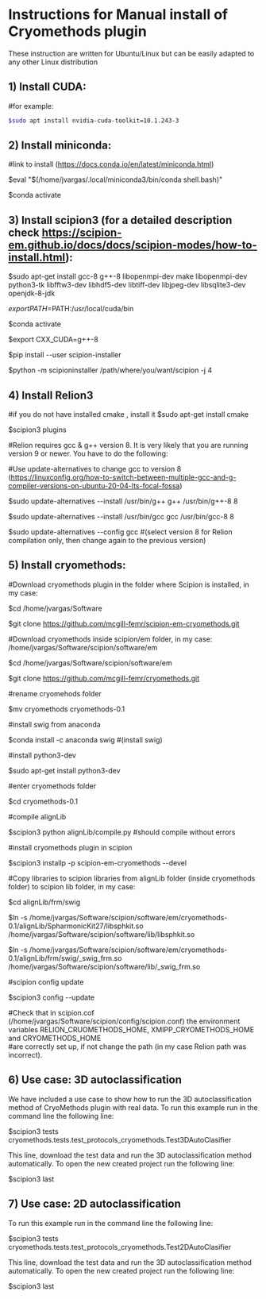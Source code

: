 # Instructions for Manual install of Cryomethods plugin

These instruction are written for Ubuntu/Linux but can be easily adapted to any other Linux distribution

## 1) Install CUDA: 

  #for example:
  ```bash
  $sudo apt install nvidia-cuda-toolkit=10.1.243-3
  ```

## 2) Install miniconda: 

  #link to install (https://docs.conda.io/en/latest/miniconda.html)
  
  $eval "$(/home/jvargas/.local/miniconda3/bin/conda shell.bash)"
  
  $conda activate

## 3) Install scipion3 (for a detailed description check https://scipion-em.github.io/docs/docs/scipion-modes/how-to-install.html):

  $sudo apt-get install gcc-8 g++-8 libopenmpi-dev make libopenmpi-dev python3-tk libfftw3-dev libhdf5-dev libtiff-dev libjpeg-dev libsqlite3-dev openjdk-8-jdk
  
  $export PATH=$PATH:/usr/local/cuda/bin
  
  $conda activate
  
  $export CXX_CUDA=g++-8
  
  $pip install --user scipion-installer
  
  $python -m scipioninstaller /path/where/you/want/scipion -j 4

## 4) Install Relion3

  #if you do not have installed cmake , install it $sudo apt-get install cmake 
  
  $scipion3 plugins 

  #Relion requires gcc & g++ version 8. It is very likely that you are running version 9 or newer. You have to do the following:
  
  #Use update-alternatives to change gcc to version 8 (https://linuxconfig.org/how-to-switch-between-multiple-gcc-and-g-compiler-versions-on-ubuntu-20-04-lts-focal-fossa)

  $sudo update-alternatives --install /usr/bin/g++ g++ /usr/bin/g++-8 8
  
  $sudo update-alternatives --install /usr/bin/gcc gcc /usr/bin/gcc-8 8
  
  $sudo update-alternatives --config gcc #(select version 8 for Relion compilation only, then change again to the previous version)

## 5) Install cryomethods:

  #Download cryomethods plugin in the folder where Scipion is installed, in my case:

  $cd  /home/jvargas/Software
  
  $git clone https://github.com/mcgill-femr/scipion-em-cryomethods.git

  #Download cryomethods inside scipion/em folder, in my case: /home/jvargas/Software/scipion/software/em
  
  $cd /home/jvargas/Software/scipion/software/em
  
  $git clone https://github.com/mcgill-femr/cryomethods.git 

  #rename cryomehods folder
  
  $mv cryomethods cryomethods-0.1
  
  #install swig from anaconda
  
  $conda install -c anaconda swig #(install swig)

  #install python3-dev
  
  $sudo apt-get install python3-dev
  
  #enter cryomethods folder
  
  $cd cryomethods-0.1

  #compile alignLib
  
  $scipion3 python alignLib/compile.py #should compile without errors

  #install cryomethods plugin in scipion
  
  $scipion3 installp -p scipion-em-cryomethods --devel

  #Copy libraries to scipion libraries from alignLib folder (inside cryomethods folder) to scipion lib folder, in my case:
  
  $cd alignLib/frm/swig

  $ln -s /home/jvargas/Software/scipion/software/em/cryomethods-0.1/alignLib/SpharmonicKit27/libsphkit.so /home/jvargas/Software/scipion/software/lib/libsphkit.so
  
  $ln -s /home/jvargas/Software/scipion/software/em/cryomethods-0.1/alignLib/frm/swig/_swig_frm.so /home/jvargas/Software/scipion/software/lib/_swig_frm.so

  #scipion config update
  
  $scipion3 config --update 

  #Check that in scipion.cof (/home/jvargas/Software/scipion/config/scipion.conf) the environment variables RELION_CRUOMETHODS_HOME, XMIPP_CRYOMETHODS_HOME and CRYOMETHODS_HOME   
  #are correctly set up, if not change the path (in my case Relion path was incorrect).

  ## 6) Use case: 3D autoclassification 
  We have included a use case to show how to run the 3D autoclassification method of CryoMethods plugin with real data. To run this example run in the command line the following line:

$scipion3 tests cryomethods.tests.test_protocols_cryomethods.Test3DAutoClasifier

This line, download the test data and run the 3D autoclassification method automatically. To open the new created project run the following line:

$scipion3 last

## 7) Use case: 2D autoclassification
To run this example run in the command line the following line:

$scipion3 tests cryomethods.tests.test_protocols_cryomethods.Test2DAutoClasifier

This line, download the test data and run the 3D autoclassification method automatically. To open the new created project run the following line:

$scipion3 last
